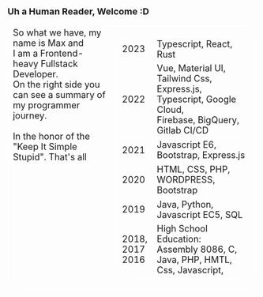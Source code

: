 # Uh a Human Reader, Welcome :D

<table>
    <tr>
    <style>
        *  {
            font-size: 18px
        }
        .top-text{
            vertical-align: text-top;
        }
        table, tr, td {
            border-radius: 25px;
            border: 1px solid white;
        }
    </style>
        <td class="top-text">
            So what we have, my name is Max and
            <br/>I am a Frontend-heavy Fullstack Developer.
            <br/>On the right side you can see a summary of my programmer journey.
            <br/>
            <br/> In the honor of the "Keep It Simple Stupid".
            That's all
        </td>
        <td>
            <table>
                <tr>
                    <td>
                        2023
                    </td>
                    <td>
                    Typescript, React, Rust
                    </td>
                </tr>
                <tr>
                    <td>
                        2022
                    </td>
                    <td>
                     Vue, Material UI, Tailwind Css,
                     <br>Express.js, Typescript, Google Cloud,
                     <br>  Firebase, BigQuery,  Gitlab CI/CD
                    </td>
                </tr>
                <tr>
                    <td>
                        2021
                    </td>
                    <td>
                    Javascript E6, Bootstrap, Express.js
                    </td>
                </tr>
                <tr>
                    <td>
                        2020
                    </td>
                    <td>
                        HTML, CSS, PHP, WORDPRESS, Bootstrap
                    </td>
                </tr>
                <tr>
                    <td>
                        2019
                    </td>
                    <td>
                    Java, Python, Javascript EC5, SQL
                    </td>
                </tr>
                <tr>
                    <td>
                    2018,
                    <br/>2017
                    <br/>2016
                    </td>
                    <td>
                    High School Education:
                    <br>Assembly 8086, C, Java, PHP, HMTL, Css, Javascript,
                    </td>
                </tr>
                </tr>
            </table>
        </td>
    </tr>
</table>
<!--
**MaksymSharinDev/MaksymSharinDev** is a ✨ _special_ ✨ repository because its `README.md` (this file) appears on your GitHub profile.

Here are some ideas to get you started:

- 🔭 I’m currently working on ...
- 🌱 I’m currently learning ...
- 👯 I’m looking to collaborate on ...
- 🤔 I’m looking for help with ...
- 💬 Ask me about ...
- 📫 How to reach me: ...
- 😄 Pronouns: ...
- ⚡ Fun fact: ...
-->

<!--
**MaksymSharinDev/MaksymSharinDev** is a ✨ _special_ ✨ repository because its `README.md` (this file) appears on your GitHub profile.

Here are some ideas to get you started:

- 🔭 I’m currently working on ...
- 🌱 I’m currently learning ...
- 👯 I’m looking to collaborate on ...
- 🤔 I’m looking for help with ...
- 💬 Ask me about ...
- 📫 How to reach me: ...
- 😄 Pronouns: ...
- ⚡ Fun fact: ...
-->
